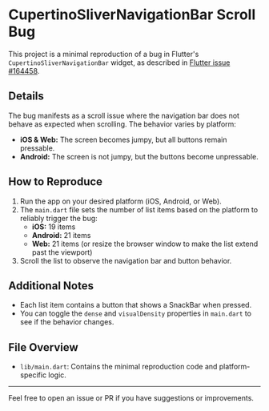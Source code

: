# CupertinoSliverNavigationBar Scroll Bug

This project is a minimal reproduction of a bug in Flutter's `CupertinoSliverNavigationBar` widget, as described in [Flutter issue #164458](https://github.com/flutter/flutter/issues/164458).

## Details

The bug manifests as a scroll issue where the navigation bar does not behave as expected when scrolling. The behavior varies by platform:

- **iOS & Web:** The screen becomes jumpy, but all buttons remain pressable.
- **Android:** The screen is not jumpy, but the buttons become unpressable.

## How to Reproduce

1. Run the app on your desired platform (iOS, Android, or Web).
2. The `main.dart` file sets the number of list items based on the platform to reliably trigger the bug:
   - **iOS:** 19 items
   - **Android:** 21 items
   - **Web:** 21 items (or resize the browser window to make the list extend past the viewport)
3. Scroll the list to observe the navigation bar and button behavior.

## Additional Notes

- Each list item contains a button that shows a SnackBar when pressed.
- You can toggle the `dense` and `visualDensity` properties in `main.dart` to see if the behavior changes.

## File Overview

- `lib/main.dart`: Contains the minimal reproduction code and platform-specific logic.

---

Feel free to open an issue or PR if you have suggestions or improvements.
